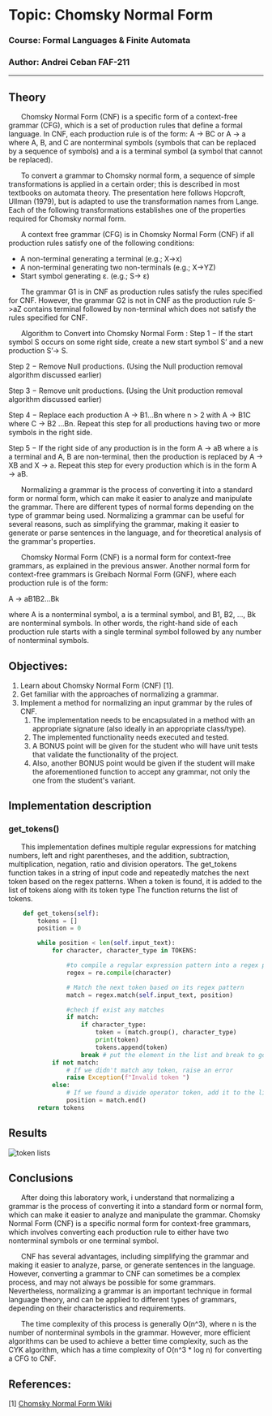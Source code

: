 # Topic: Chomsky Normal Form

### Course: Formal Languages & Finite Automata
### Author: Andrei Ceban FAF-211

----

## Theory
&ensp;&ensp;&ensp; Chomsky Normal Form (CNF) is a specific form of a context-free grammar (CFG), which is a set of production rules that define a formal language. In CNF, each production rule is of the form:
    A → BC or A → a
where A, B, and C are nonterminal symbols (symbols that can be replaced by a sequence of symbols) and a is a terminal symbol (a symbol that cannot be replaced).   

&ensp;&ensp;&ensp; To convert a grammar to Chomsky normal form, a sequence of simple transformations is applied in a certain order; this is described in most textbooks on automata theory. The presentation here follows Hopcroft, Ullman (1979), but is adapted to use the transformation names from Lange. Each of the following transformations establishes one of the properties required for Chomsky normal form.

&ensp;&ensp;&ensp; A context free grammar (CFG) is in Chomsky Normal Form (CNF) if all production rules satisfy one of the following conditions:
- A non-terminal generating a terminal (e.g.; X->x)
- A non-terminal generating two non-terminals (e.g.; X->YZ)
- Start symbol generating ε. (e.g.; S-> ε)

&ensp;&ensp;&ensp; The grammar G1 is in CNF as production rules satisfy the rules specified for CNF. However, the grammar G2 is not in CNF as the production rule S->aZ contains terminal followed by non-terminal which does not satisfy the rules specified for CNF.

&ensp;&ensp;&ensp; Algorithm to Convert into Chomsky Normal Form  : 
Step 1 − If the start symbol S occurs on some right side, create a new start symbol S’ and a new production S’→ S.

Step 2 − Remove Null productions. (Using the Null production removal algorithm discussed earlier)

Step 3 − Remove unit productions. (Using the Unit production removal algorithm discussed earlier)

Step 4 − Replace each production A → B1…Bn where n > 2 with A → B1C where C → B2 …Bn. Repeat this step for all productions having two or more symbols in the right side.

Step 5 − If the right side of any production is in the form A → aB where a is a terminal and A, B are non-terminal, then the production is replaced by A → XB and X → a. Repeat this step for every production which is in the form A → aB.


&ensp;&ensp;&ensp; Normalizing a grammar is the process of converting it into a standard form or normal form, which can make it easier to analyze and manipulate the grammar. There are different types of normal forms depending on the type of grammar being used. Normalizing a grammar can be useful for several reasons, such as simplifying the grammar, making it easier to generate or parse sentences in the language, and for theoretical analysis of the grammar's properties.

&ensp;&ensp;&ensp; Chomsky Normal Form (CNF) is a normal form for context-free grammars, as explained in the previous answer. Another normal form for context-free grammars is Greibach Normal Form (GNF), where each production rule is of the form:

A → aB1B2...Bk

where A is a nonterminal symbol, a is a terminal symbol, and B1, B2, ..., Bk are nonterminal symbols. In other words, the right-hand side of each production rule starts with a single terminal symbol followed by any number of nonterminal symbols.

## Objectives:
1. Learn about Chomsky Normal Form (CNF) [1].
2. Get familiar with the approaches of normalizing a grammar.
3. Implement a method for normalizing an input grammar by the rules of CNF.
    1. The implementation needs to be encapsulated in a method with an appropriate signature (also ideally in an appropriate class/type).
    2. The implemented functionality needs executed and tested.
    3. A BONUS point will be given for the student who will have unit tests that validate the functionality of the project.
    4. Also, another BONUS point would be given if the student will make the aforementioned function to accept any grammar, not only the one from the student's variant.



## Implementation description
### get_tokens()
&ensp;&ensp;&ensp; This implementation defines multiple regular expressions for matching numbers, left and right parentheses, and the addition, subtraction, multiplication, negation, ratio and division operators. The get_tokens function takes in a string of input code and repeatedly matches the next token based on the regex patterns. When a token is found, it is added to the list of tokens along with its token type The function returns the list of tokens.

```python
    def get_tokens(self):
        tokens = []
        position = 0

        while position < len(self.input_text):
            for character, character_type in TOKENS:

                #to compile a regular expression pattern into a regex pattern object
                regex = re.compile(character)

                # Match the next token based on its regex pattern
                match = regex.match(self.input_text, position)

                #chech if exist any matches
                if match:
                    if character_type:
                        token = (match.group(), character_type)
                        print(token)
                        tokens.append(token)
                    break # put the element in the list and break to go to the next element
            if not match:
                # If we didn't match any token, raise an error
                raise Exception(f"Invalid token ")
            else:
                # If we found a divide operator token, add it to the list and move the position forward
                position = match.end()
        return tokens
```

## Results
<img alt="token lists" src="screenshots/lab3_1.pn" />

## Conclusions
&ensp;&ensp;&ensp; After doing this laboratory work, i understand that normalizing a grammar is the process of converting it into a standard form or normal form, which can make it easier to analyze and manipulate the grammar. Chomsky Normal Form (CNF) is a specific normal form for context-free grammars, which involves converting each production rule to either have two nonterminal symbols or one terminal symbol. 

&ensp;&ensp;&ensp; CNF has several advantages, including simplifying the grammar and making it easier to analyze, parse, or generate sentences in the language. However, converting a grammar to CNF can sometimes be a complex process, and may not always be possible for some grammars. Nevertheless, normalizing a grammar is an important technique in formal language theory, and can be applied to different types of grammars, depending on their characteristics and requirements.

&ensp;&ensp;&ensp; The time complexity of this process is generally O(n^3), where n is the number of nonterminal symbols in the grammar. However, more efficient algorithms can be used to achieve a better time complexity, such as the CYK algorithm, which has a time complexity of O(n^3 * log n) for converting a CFG to CNF.


## References:
[1] [Chomsky Normal Form Wiki](https://en.wikipedia.org/wiki/Chomsky_normal_form)
